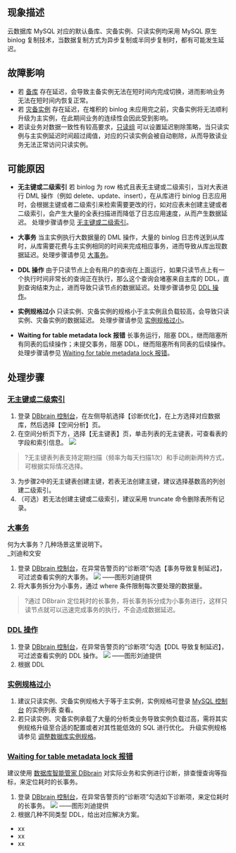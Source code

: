 
## 现象描述
云数据库 MySQL 对应的默认备库、灾备实例、只读实例均采用 MySQL 原生 binlog 复制技术，当数据复制方式为异步复制或半同步复制时，都有可能发生延迟。

## 故障影响
- 若 [备库](https://cloud.tencent.com/document/product/236/47905) 存在延迟，会导致主备实例无法在短时间内完成切换，进而影响业务无法在短时间内恢复正常。
- 若 [灾备实例](https://cloud.tencent.com/document/product/236/7272) 存在延迟，在堆积的 binlog 未应用完之前，灾备实例将无法顺利升级为主实例，在此期间业务的连续性会因此受到影响。
- 若读业务对数据一致性有较高要求，[只读组](https://cloud.tencent.com/document/product/236/11361#.E9.85.8D.E7.BD.AE.E5.8F.AA.E8.AF.BB.E5.AE.9E.E4.BE.8B-ro-.E7.BB.84) 可以设置延迟剔除策略，当只读实例与主实例延迟时间超过阈值，对应的只读实例会被自动剔除，从而导致读业务无法正常访问只读实例。

## 可能原因
- **无主键或二级索引**
若 binlog 为 row 格式且表无主键或二级索引，当对大表进行 DML 操作（例如 delete、update、insert），在从库进行 binlog 日志应用时，会根据主键或者二级索引来检索需要更改的行，如对应表未创建主键或者二级索引，会产生大量的全表扫描进而降低了日志应用速度，从而产生数据延迟。
处理步骤请参见 [无主键或二级索引](#wzjhejsy)。

- **大事务** 
当主实例执行大数据量的 DML 操作，大量的 binlog 日志传送到从库时，从库需要花费与主实例相同的时间来完成相应事务，进而导致从库出现数据延迟。处理步骤请参见 [大事务](#dsw)。

- **DDL 操作**
由于只读节点上会有用户的查询在上面运行，如果只读节点上有一个执行时间非常长的查询正在执行，那么这个查询会堵塞来自主库的 DDL，直到查询结束为止，进而导致只读节点的数据延迟。处理步骤请参见 [DDL 操作](#dcz)。

- **实例规格过小**
只读实例、灾备实例的规格小于主实例且负载较高，会导致只读实例、灾备实例的数据延迟。
处理步骤请参见 [实例规格过小](#slgggx)。

- **Waiting for table metadata lock 报错**
长事务运行，阻塞 DDL，继而阻塞所有同表的后续操作；未提交事务，阻塞 DDL，继而阻塞所有同表的后续操作。
处理步骤请参见 [Waiting for table metadata lock 报错](#wftmlbc)。

## 处理步骤
### [无主键或二级索引](id:wzjhejsy)
1. 登录 [DBbrain 控制台](https://console.cloud.tencent.com/dbbrain/performance/disk)，在左侧导航选择【诊断优化】，在上方选择对应数据库，然后选择【空间分析】页。
2. 在空间分析页下方，选择【无主键表】页，单击列表的无主键表，可查看表的字段和索引信息。
![](https://main.qcloudimg.com/raw/d13c0ce8b223052d7c27e52ee353ab2e.png)
>?无主键表列表支持定期扫描（频率为每天扫描1次）和手动刷新两种方式，可根据实际情况选择。
3. 为步骤2中的无主键表创建主键，若表无法创建主键，建议选择基数高的列创建二级索引。
4. （可选）若无法创建主键或二级索引，建议采用 truncate 命令删除表所有记录。

### [大事务](id:dsw)
何为大事务？几种场景这里说明下。<br>_刘迪和文安

1. 登录 [DBbrain 控制台](https://console.cloud.tencent.com/dbbrain/event)，在异常告警页的“诊断项”勾选【事务导致复制延迟】，可过滤查看实例的大事务。
![](https://main.qcloudimg.com/raw/14b6f5dea90d4cbac2124044d21dddc5.png)
——图形刘迪提供
2. 将大事务拆分为小事务，通过 where 条件限制每次要处理的数据量。
>?通过 DBbrain 定位耗时的长事务，将长事务拆分成为小事务进行，这样只读节点就可以迅速完成事务的执行，不会造成数据延迟。

### [DDL 操作](id:dcz)
1. 登录 [DBbrain 控制台](https://console.cloud.tencent.com/dbbrain/event)，在异常告警页的“诊断项”勾选【DDL 导致复制延迟】，可过滤查看实例的 DDL 操作。
![](https://main.qcloudimg.com/raw/14b6f5dea90d4cbac2124044d21dddc5.png)
——图形刘迪提供
2. 根据 DDL

### [实例规格过小](id:slgggx)
1. 建议只读实例、灾备实例规格大于等于主实例，实例规格可登录 [MySQL 控制台](https://console.cloud.tencent.com/cdb) 的实例列表 查看。
2. 若只读实例、灾备实例承载了大量的分析类业务导致实例负载过高，需将其实例规格升级至合适的配置或者对其性能低效的 SQL 进行优化。
升级实例规格请参见 [调整数据库实例规格](https://cloud.tencent.com/document/product/236/19707)。

### [Waiting for table metadata lock 报错](id:wftmlbc)
建议使用 [数据库智能管家 DBbrain](https://cloud.tencent.com/document/product/1130/37881) 对实际业务和实例进行诊断，排查慢查询等指标，来定位耗时的长事务。
1. 登录 [DBbrain 控制台](https://console.cloud.tencent.com/dbbrain/event)，在异常告警页的“诊断项”勾选如下诊断项，来定位耗时的长事务。
![](https://main.qcloudimg.com/raw/f5cfd5ad94c5e1a5efae15f125ab4735.png)
——图形刘迪提供
2. 根据几种不同类型 DDL，给出对应解决方案。
 - xx
 - xx
 - xx
